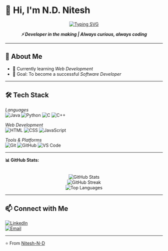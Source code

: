 <!--
**Nitesh-N-D/Nitesh-N-D** is a ✨ _special_ ✨ repository because its `README.md` (this file) appears on your GitHub profile.

Here are some ideas to get you started:

- 🔭 I’m currently working on ...
- 🌱 I’m currently learning ...
- 👯 I’m looking to collaborate on ...
- 🤔 I’m looking for help with ...
- 💬 Ask me about ...
- 📫 How to reach me: ...
- 😄 Pronouns: ...
- ⚡ Fun fact: ...
-->
# 👋 Hi, I'm N.D. Nitesh  

<p align="center">
  <a href="https://github.com/Nitesh-N-D">
    <img src="https://readme-typing-svg.herokuapp.com?font=Fira+Code&size=24&pause=1000&color=36BCF7&center=true&vCenter=true&width=600&lines=Aspiring+Software+Developer;BE+CSE+@+Madras+Institute+of+Technology;Always+learning+new+things+🚀" alt="Typing SVG" />
  </a>
</p>

<p align="center">
  <b><i>⚡ Developer in the making | Always curious, always coding</i></b>
</p>

---

## 🚀 About Me
- 🌱 Currently learning *Web Development*
- 🎯 Goal: To become a successful *Software Developer*

---

## 🛠 Tech Stack

*Languages*  
![Java](https://img.shields.io/badge/Java-orange?logo=java&logoColor=white) 
![Python](https://img.shields.io/badge/Python-blue?logo=python&logoColor=white) 
![C](https://img.shields.io/badge/C-00599C?logo=c&logoColor=white) 
![C++](https://img.shields.io/badge/C++-00599C?logo=cplusplus&logoColor=white)  

*Web Development*  
![HTML](https://img.shields.io/badge/HTML5-E34F26?logo=html5&logoColor=white) 
![CSS](https://img.shields.io/badge/CSS3-1572B6?logo=css3&logoColor=white) 
![JavaScript](https://img.shields.io/badge/JavaScript-F7DF1E?logo=javascript&logoColor=black)  

*Tools & Platforms*  
![Git](https://img.shields.io/badge/Git-F05032?logo=git&logoColor=white) 
![GitHub](https://img.shields.io/badge/GitHub-181717?logo=github&logoColor=white) 
![VS Code](https://img.shields.io/badge/VS%20Code-0078D4?logo=visualstudiocode&logoColor=white) 


---
<p align="center">

  <b>📊 GitHub Stats:</b><br><br>

<p align="center">
  <img src="https://github-readme-stats.vercel.app/api?username=Nitesh-N-D&show_icons=true&theme=tokyonight&count_private=true&include_all_commits=true" alt="GitHub Stats" />
  <br/>
  <img src="https://github-readme-streak-stats.herokuapp.com?user=Nitesh-N-D&theme=tokyonight&hide_border=false" alt="GitHub Streak" />
  <br/>
  <img src="https://github-readme-stats.vercel.app/api/top-langs/?username=Nitesh-N-D&theme=tokyonight&hide_border=false&layout=compact" alt="Top Languages" />
</p>







---

## 📫 Connect with Me  
[![LinkedIn](https://img.shields.io/badge/LinkedIn-blue?logo=linkedin&logoColor=white)](https://www.linkedin.com/in/nitesh-n-d-249ab6325/)  
[![Email](https://img.shields.io/badge/Email-D14836?logo=gmail&logoColor=white)](mailto:niteshdwaraka@gmail.com)  

---
⭐ From [Nitesh-N-D](https://github.com/Nitesh-N-D)
